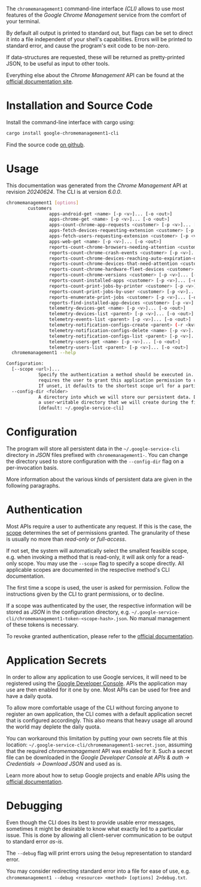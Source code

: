 <!---
DO NOT EDIT !
This file was generated automatically from 'src/generator/templates/cli/README.md.mako'
DO NOT EDIT !
-->
The `chromemanagement1` command-line interface *(CLI)* allows to use most features of the *Google Chrome Management* service from the comfort of your terminal.

By default all output is printed to standard out, but flags can be set to direct it into a file independent of your shell's
capabilities. Errors will be printed to standard error, and cause the program's exit code to be non-zero.

If data-structures are requested, these will be returned as pretty-printed JSON, to be useful as input to other tools.

Everything else about the *Chrome Management* API can be found at the
[official documentation site](http://developers.google.com/chrome/management/).

# Installation and Source Code

Install the command-line interface with cargo using:

```bash
cargo install google-chromemanagement1-cli
```

Find the source code [on github](https://github.com/Byron/google-apis-rs/tree/main/gen/chromemanagement1-cli).

# Usage

This documentation was generated from the *Chrome Management* API at revision *20240624*. The CLI is at version *6.0.0*.

```bash
chromemanagement1 [options]
        customers
                apps-android-get <name> [-p <v>]... [-o <out>]
                apps-chrome-get <name> [-p <v>]... [-o <out>]
                apps-count-chrome-app-requests <customer> [-p <v>]... [-o <out>]
                apps-fetch-devices-requesting-extension <customer> [-p <v>]... [-o <out>]
                apps-fetch-users-requesting-extension <customer> [-p <v>]... [-o <out>]
                apps-web-get <name> [-p <v>]... [-o <out>]
                reports-count-chrome-browsers-needing-attention <customer> [-p <v>]... [-o <out>]
                reports-count-chrome-crash-events <customer> [-p <v>]... [-o <out>]
                reports-count-chrome-devices-reaching-auto-expiration-date <customer> [-p <v>]... [-o <out>]
                reports-count-chrome-devices-that-need-attention <customer> [-p <v>]... [-o <out>]
                reports-count-chrome-hardware-fleet-devices <customer> [-p <v>]... [-o <out>]
                reports-count-chrome-versions <customer> [-p <v>]... [-o <out>]
                reports-count-installed-apps <customer> [-p <v>]... [-o <out>]
                reports-count-print-jobs-by-printer <customer> [-p <v>]... [-o <out>]
                reports-count-print-jobs-by-user <customer> [-p <v>]... [-o <out>]
                reports-enumerate-print-jobs <customer> [-p <v>]... [-o <out>]
                reports-find-installed-app-devices <customer> [-p <v>]... [-o <out>]
                telemetry-devices-get <name> [-p <v>]... [-o <out>]
                telemetry-devices-list <parent> [-p <v>]... [-o <out>]
                telemetry-events-list <parent> [-p <v>]... [-o <out>]
                telemetry-notification-configs-create <parent> (-r <kv>)... [-p <v>]... [-o <out>]
                telemetry-notification-configs-delete <name> [-p <v>]... [-o <out>]
                telemetry-notification-configs-list <parent> [-p <v>]... [-o <out>]
                telemetry-users-get <name> [-p <v>]... [-o <out>]
                telemetry-users-list <parent> [-p <v>]... [-o <out>]
  chromemanagement1 --help

Configuration:
  [--scope <url>]...
            Specify the authentication a method should be executed in. Each scope
            requires the user to grant this application permission to use it.
            If unset, it defaults to the shortest scope url for a particular method.
  --config-dir <folder>
            A directory into which we will store our persistent data. Defaults to
            a user-writable directory that we will create during the first invocation.
            [default: ~/.google-service-cli]

```

# Configuration

The program will store all persistent data in the `~/.google-service-cli` directory in *JSON* files prefixed with `chromemanagement1-`.  You can change the directory used to store configuration with the `--config-dir` flag on a per-invocation basis.

More information about the various kinds of persistent data are given in the following paragraphs.

# Authentication

Most APIs require a user to authenticate any request. If this is the case, the [scope][scopes] determines the
set of permissions granted. The granularity of these is usually no more than *read-only* or *full-access*.

If not set, the system will automatically select the smallest feasible scope, e.g. when invoking a
method that is read-only, it will ask only for a read-only scope.
You may use the `--scope` flag to specify a scope directly.
All applicable scopes are documented in the respective method's CLI documentation.

The first time a scope is used, the user is asked for permission. Follow the instructions given
by the CLI to grant permissions, or to decline.

If a scope was authenticated by the user, the respective information will be stored as *JSON* in the configuration
directory, e.g. `~/.google-service-cli/chromemanagement1-token-<scope-hash>.json`. No manual management of these tokens
is necessary.

To revoke granted authentication, please refer to the [official documentation][revoke-access].

# Application Secrets

In order to allow any application to use Google services, it will need to be registered using the
[Google Developer Console][google-dev-console]. APIs the application may use are then enabled for it
one by one. Most APIs can be used for free and have a daily quota.

To allow more comfortable usage of the CLI without forcing anyone to register an own application, the CLI
comes with a default application secret that is configured accordingly. This also means that heavy usage
all around the world may deplete the daily quota.

You can workaround this limitation by putting your own secrets file at this location:
`~/.google-service-cli/chromemanagement1-secret.json`, assuming that the required *chromemanagement* API
was enabled for it. Such a secret file can be downloaded in the *Google Developer Console* at
*APIs & auth -> Credentials -> Download JSON* and used as is.

Learn more about how to setup Google projects and enable APIs using the [official documentation][google-project-new].


# Debugging

Even though the CLI does its best to provide usable error messages, sometimes it might be desirable to know
what exactly led to a particular issue. This is done by allowing all client-server communication to be
output to standard error *as-is*.

The `--debug` flag will print errors using the `Debug` representation to standard error.

You may consider redirecting standard error into a file for ease of use, e.g. `chromemanagement1 --debug <resource> <method> [options] 2>debug.txt`.


[scopes]: https://developers.google.com/+/api/oauth#scopes
[revoke-access]: http://webapps.stackexchange.com/a/30849
[google-dev-console]: https://console.developers.google.com/
[google-project-new]: https://developers.google.com/console/help/new/
